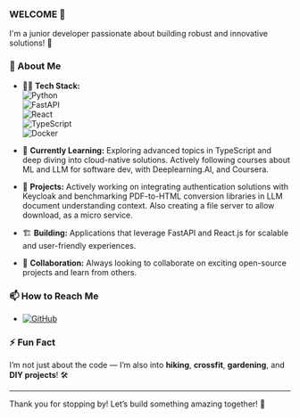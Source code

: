 ### WELCOME 👋

I'm a junior developer passionate about building robust and innovative solutions! 🚀

### 🌟 About Me

- 🧑‍💻 **Tech Stack:**  
  ![Python](https://img.shields.io/badge/Python-3776AB?style=for-the-badge&logo=python&logoColor=white)  
  ![FastAPI](https://img.shields.io/badge/FastAPI-009688?style=for-the-badge&logo=fastapi&logoColor=white)  
  ![React](https://img.shields.io/badge/React-61DAFB?style=for-the-badge&logo=react&logoColor=black)  
  ![TypeScript](https://img.shields.io/badge/TypeScript-3178C6?style=for-the-badge&logo=typescript&logoColor=white)  
  ![Docker](https://img.shields.io/badge/Docker-2496ED?style=for-the-badge&logo=docker&logoColor=white)

- 🌱 **Currently Learning:** Exploring advanced topics in TypeScript and deep diving into cloud-native solutions. Actively following courses about ML and LLM for software dev, with Deeplearning.AI, and Coursera.
- 🔭 **Projects:** Actively working on integrating authentication solutions with Keycloak and benchmarking PDF-to-HTML conversion libraries in LLM document understanding context. Also creating a file server to allow download, as a micro service.
- 🏗️ **Building:** Applications that leverage FastAPI and React.js for scalable and user-friendly experiences.
- 🤝 **Collaboration:** Always looking to collaborate on exciting open-source projects and learn from others.

### 📫 How to Reach Me

- [![GitHub](https://img.shields.io/badge/GitHub-100000?style=for-the-badge&logo=github&logoColor=white)](https://github.com/TomQuez)

### ⚡ Fun Fact

I’m not just about the code — I’m also into **hiking**, **crossfit**, **gardening**, and **DIY projects**! 🛠️

---

Thank you for stopping by! Let’s build something amazing together! 🌟
